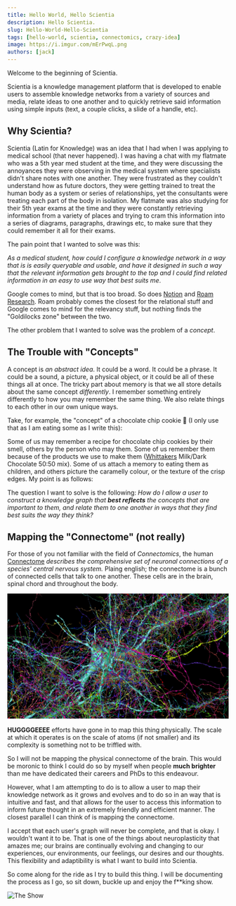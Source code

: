 ```yaml
---
title: Hello World, Hello Scientia
description: Hello Scientia.
slug: Hello-World-Hello-Scientia
tags: [hello-world, scientia, connectomics, crazy-idea]
image: https://i.imgur.com/mErPwqL.png
authors: [jack]
---
```


Welcome to the beginning of Scientia.

Scientia is a knowledge management platform that is developed to enable users to assemble knowledge networks from a variety of sources and media, relate ideas to one another and to quickly retrieve said information using simple inputs (text, a couple clicks, a slide of a handle, etc).

<!-- truncate -->

## Why Scientia?

Scientia (Latin for Knowledge) was an idea that I had when I was applying to medical school (that never happened). I was having a chat with my flatmate who was a 5th year med student at the time, and they were discussing the annoyances they were observing in the medical system where specialists didn't share notes with one another. They were frustrated as they couldn't understand how as future doctors, they were getting trained to treat the human body as a system or series of relationships, yet the consultants were treating each part of the body in isolation. My flatmate was also studying for their 5th year exams at the time and they were constantly retrieving information from a variety of places and trying to cram this information into a series of diagrams, paragraphs, drawings etc, to make sure that they could remember it all for their exams.

The pain point that I wanted to solve was this:

*As a medical student, how could I configure a knowledge network in a way that is is easily queryable and usable, and have it designed in such a way that the relevant information gets brought to the top and I could find related information in an easy to use way that best suits me*.

Google comes to mind, but that is too broad. So does [Notion](https://www.notion.so/) and [Roam Research](https://roamresearch.com/). Roam probably comes the closest for the relational stuff and Google comes to mind for the relevancy stuff, but nothing finds the "Goldilocks zone" between the two.

The other problem that I wanted to solve was the problem of a *concept*.

## The Trouble with "Concepts"

A concept is *an abstract idea*. It could be a word. It could be a phrase. It could be a sound, a picture, a physical object, or it could be all of these things all at once. The tricky part about memory is that we all store details about the same concept *differently*. I remember something entirely differently to how you may remember the same thing. We also relate things to each other in our own unique ways.

Take, for example, the "concept" of a chocolate chip cookie :cookie: (I only use that as I am eating some as I write this):

Some of us may remember a recipe for chocolate chip cookies by their smell, others by the person who may them. Some of us remember them because of the products we use to make them ([Whittakers](https://www.whittakers.co.nz/en_NZ) Milk/Dark Chocolate 50:50 mix). Some of us attach a memory to eating them as children, and others picture the caramelly colour, or the texture of the crisp edges. My point is as follows:

The question I want to solve is the following:
*How do I allow a user to construct a knowledge graph that **best reflects** the concepts that are important to them, and relate them to one another in ways that they find best suits the way they think?*

## Mapping the "Connectome" (not really)

For those of you not familiar with the field of *Connectomics*, the human [Connectome](https://www.sciencedirect.com/topics/medicine-and-dentistry/connectome) *describes the comprehensive set of neuronal connections of a species' central nervous system.* Plaing english; the connectome is a bunch of connected cells that talk to one another. These cells are in the brain, spinal chord and throughout the body.

![The connectome](img/connectome.jpeg)

**HUGGGGEEEE** efforts have gone in to map this thing physically. The scale at which it operates is on the scale of atoms (if not smaller) and its complexity is something not to be triffled with.

So I will not be mapping the physical connectome of the brain. This would be moronic to think I could do so by myself when people **much brighter** than me have dedicated their careers and PhDs to this endeavour.

However, what I am attempting to do is to allow a user to map their knowledge network as it grows and evolves and to do so in an way that is intuitive and fast, and that allows for the user to access this information to inform future thought in an extremely friendly and efficient manner. The closest parallel I can think of is mapping the connectome.

I accept that each user's graph will never be complete, and that is okay. I wouldn't want it to be. That is one of the things about neuroplasticity that amazes me; our brains are continually evolving and changing to our experiences, our environments, our feelings, our desires and our thoughts. This flexibility and adaptibility is what I want to build into Scientia.

So come along for the ride as I try to build this thing. I will be documenting the process as I go, so sit down, buckle up and enjoy the f**king show.

![The Show](img/the-show.gif)
